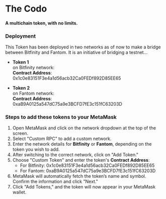 # The Codo
#### A multichain token, with no limits.

### Deployment
This Token has been deployed in two networks as of now to make a bridge between Bitfinity and Fantom. It is an initiative of bridging a testnet...

- **Token 1**  
  on Bitfinity network:  
  **Contract Address**:  
  0x1c0e83151F3e4a1d56acb32Ca0FEDf892D85EE65

- **Token 2**  
  on Fantom network:  
  **Contract Address**:  
  0xaB9A0125a547dC75a9e3BCFD7fE3c151fC63203D

### Steps to add these tokens to your MetaMask

1. Open MetaMask and click on the network dropdown at the top of the screen.
2. Select "Custom RPC" to add a custom network.
3. Enter the network details for **Bitfinity** or **Fantom**, depending on the token you wish to add.
4. After switching to the correct network, click on "Add Token."
5. Choose "Custom Token" and enter the token's **Contract Address**:
   - For Bitfinity: 0x1c0e83151F3e4a1d56acb32Ca0FEDf892D85EE65
   - For Fantom: 0xaB9A0125a547dC75a9e3BCFD7fE3c151fC63203D
6. MetaMask will automatically fetch the token’s name and symbol. Confirm the information and click "Next."
7. Click "Add Tokens," and the token will now appear in your MetaMask wallet.
